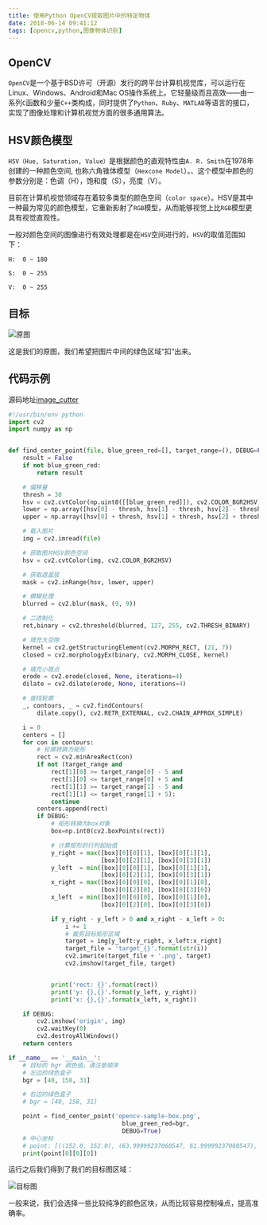 ```yaml
---
title: 使用Python OpenCV提取图片中的特定物体
date: 2018-06-14 09:41:12
tags: [opencv,python,图像物体识别]
---
```


## OpenCV

`OpenCV`是一个基于BSD许可（开源）发行的跨平台计算机视觉库，可以运行在Linux、Windows、Android和Mac OS操作系统上。它轻量级而且高效——由一系列`C`函数和少量`C++`类构成，同时提供了`Python`、`Ruby`、`MATLAB`等语言的接口，实现了图像处理和计算机视觉方面的很多通用算法。

## HSV颜色模型

`HSV（Hue, Saturation, Value）`是根据颜色的直观特性由`A. R. Smith`在1978年创建的一种颜色空间, 也称六角锥体模型（`Hexcone Model`）。、这个模型中颜色的参数分别是：色调（H），饱和度（S），亮度（V）。

目前在计算机视觉领域存在着较多类型的颜色空间（`color space`）。HSV是其中一种最为常见的颜色模型，它重新影射了`RGB`模型，从而能够视觉上比`RGB`模型更具有视觉直观性。

一般对颜色空间的图像进行有效处理都是在`HSV`空间进行的，`HSV`的取值范围如下：

```
H:  0 ~ 180

S:  0 ~ 255

V:  0 ~ 255
```

## 目标

![原图](images/opencv-sample-box.png "原图")

这是我们的原图，我们希望把图片中间的绿色区域“扣”出来。

## 代码示例

源码地址[image_cutter](https://github.com/wueason/image_cutter)

```python
#!/usr/bin/env python
import cv2
import numpy as np


def find_center_point(file, blue_green_red=[], target_range=(), DEBUG=False):
    result = False
    if not blue_green_red:
        return result

    # 偏移量
    thresh = 30
    hsv = cv2.cvtColor(np.uint8([[blue_green_red]]), cv2.COLOR_BGR2HSV)[0][0]
    lower = np.array([hsv[0] - thresh, hsv[1] - thresh, hsv[2] - thresh])
    upper = np.array([hsv[0] + thresh, hsv[1] + thresh, hsv[2] + thresh])

    # 载入图片
    img = cv2.imread(file)

    # 获取图片HSV颜色空间
    hsv = cv2.cvtColor(img, cv2.COLOR_BGR2HSV)

    # 获取遮盖层
    mask = cv2.inRange(hsv, lower, upper)

    # 模糊处理
    blurred = cv2.blur(mask, (9, 9))

    # 二进制化
    ret,binary = cv2.threshold(blurred, 127, 255, cv2.THRESH_BINARY)

    # 填充大空隙
    kernel = cv2.getStructuringElement(cv2.MORPH_RECT, (21, 7))
    closed = cv2.morphologyEx(binary, cv2.MORPH_CLOSE, kernel)

    # 填充小斑点
    erode = cv2.erode(closed, None, iterations=4)
    dilate = cv2.dilate(erode, None, iterations=4)

    # 查找轮廓
    _, contours, _ = cv2.findContours(
        dilate.copy(), cv2.RETR_EXTERNAL, cv2.CHAIN_APPROX_SIMPLE)

    i = 0
    centers = []
    for con in contours:
        # 轮廓转换为矩形
        rect = cv2.minAreaRect(con)
        if not (target_range and 
            rect[1][0] >= target_range[0] - 5 and
            rect[1][0] <= target_range[0] + 5 and
            rect[1][1] >= target_range[1] - 5 and
            rect[1][1] <= target_range[1] + 5):
            continue
        centers.append(rect)
        if DEBUG:
            # 矩形转换为box对象
            box=np.int0(cv2.boxPoints(rect))

            # 计算矩形的行列起始值
            y_right = max([box][0][0][1], [box][0][1][1],
                          [box][0][2][1], [box][0][3][1])
            y_left  = min([box][0][0][1], [box][0][1][1],
                          [box][0][2][1], [box][0][3][1])
            x_right = max([box][0][0][0], [box][0][1][0],
                          [box][0][2][0], [box][0][3][0])
            x_left  = min([box][0][0][0], [box][0][1][0],
                          [box][0][2][0], [box][0][3][0])

            if y_right - y_left > 0 and x_right - x_left > 0:
                i += 1
                # 裁剪目标矩形区域
                target = img[y_left:y_right, x_left:x_right]
                target_file = 'target_{}'.format(str(i))
                cv2.imwrite(target_file + '.png', target)
                cv2.imshow(target_file, target)


            print('rect: {}'.format(rect))
            print('y: {},{}'.format(y_left, y_right))
            print('x: {},{}'.format(x_left, x_right))

    if DEBUG:
        cv2.imshow('origin', img)
        cv2.waitKey(0)
        cv2.destroyAllWindows()
    return centers

if __name__ == '__main__':
    # 目标的 bgr 颜色值，请注意顺序
    # 左边的绿色盒子
    bgr = [40, 158, 31]

    # 右边的绿色盒子
    # bgr = [40, 158, 31]

    point = find_center_point('opencv-sample-box.png',
                                blue_green_red=bgr,
                                DEBUG=True)
    # 中心坐标
    # point: [((152.0, 152.0), (63.99999237060547, 61.99999237060547), -0.0)]
    print(point[0][0][0])
```

运行之后我们得到了我们的目标图区域：

![目标图](images/opencv-target.png "目标图")

一般来说，我们会选择一些比较纯净的颜色区块，从而比较容易控制噪点，提高准确率。
